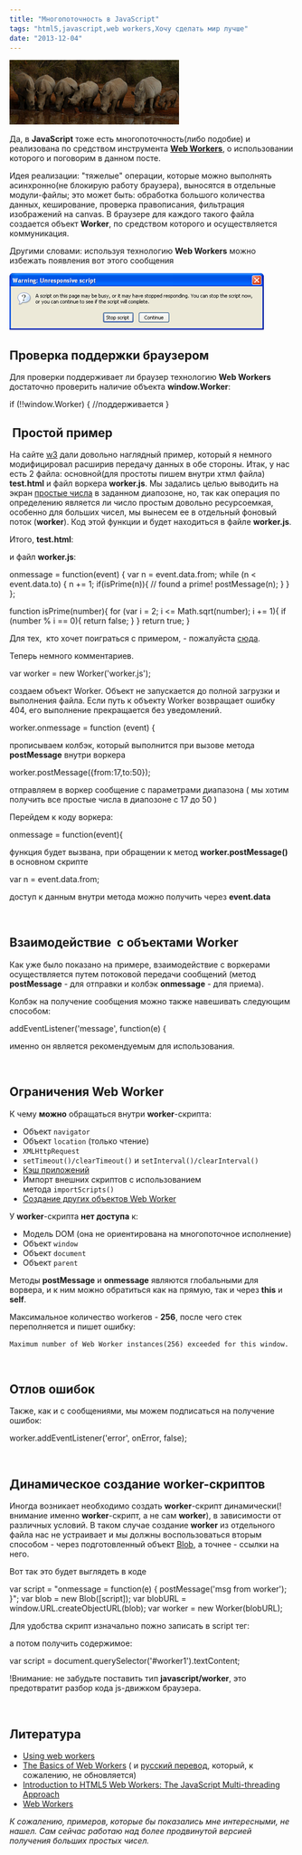 ```yaml
---
title: "Многопоточность в JavaScript"
tags: "html5,javascript,web workers,Хочу сделать мир лучше"
date: "2013-12-04"
---
```


![](images/crash-of-rhino-300x114.png "crash-of-rhino")

Да, в **JavaScript** тоже есть многопоточность(либо подобие) и реализована по средством инструмента **[Web Workers](https://www.w3.org/TR/workers/ "w3")**, о использовании которого и поговорим в данном посте.

Идея реализации: "тяжелые" операции, которые можно выполнять асинхронно(не блокирую работу браузера), выносятся в отдельные модули-файлы; это может быть: обработка большого количества данных, кеширование, проверка правописания, фильтрация изображений на canvas. В браузере для каждого такого файла создается объект **Worker**, по средством которого и осуществляется коммуникация.

Другими словами: используя технологию **Web Workers** можно избежать появления вот этого сообщения

![](images/unresponsive_script1.gif "unresponsive_script")

## Проверка поддержки браузером

Для проверки поддерживает ли браузер технологию **Web Workers** достаточно проверить наличие объекта **window.Worker**:

if (!!window.Worker)
{
    //поддерживается
}

##  Простой пример

На сайте [w3](https://www.w3.org/TR/workers/) дали довольно наглядный пример, который я немного модифицировал расширив передачу данных в обе стороны. Итак, у нас есть 2 файла: основной(для простоты пишем внутри хтмл файла) **test.html** и файл воркера **worker.js**. Мы задались целью выводить на экран [простые числа](https://ru.wikipedia.org/wiki/%D0%9F%D1%80%D0%BE%D1%81%D1%82%D0%BE%D0%B5_%D1%87%D0%B8%D1%81%D0%BB%D0%BE) в заданном диапозоне, но, так как операция по определению является ли число простым довольно ресурсоемкая, особенно для больших чисел, мы вынесем ее в отдельный фоновый поток (**worker**). Код этой функции и будет находиться в файле **worker.js**.

Итого, **test.html**:

<!DOCTYPE HTML>
<html>
<body>
<output id="result"></output>
<script>
    var worker = new Worker('worker.js');
    worker.onmessage = function (event) {
        document.getElementById('result').textContent += ', ' + event.data;
    };
    worker.postMessage({from:17,to:50});
</script>
</body>
</html>

и файл **worker.js**:

onmessage = function(event)
{
    var n = event.data.from;
    while (n < event.data.to) {
        n += 1;
        if(isPrime(n)){
            // found a prime!
            postMessage(n);
        }
    }
};

function isPrime(number){
    for (var i = 2; i <= Math.sqrt(number); i += 1){
        if (number % i == 0){
            return false;
        }
    }
    return true;
}

Для тех,  кто хочет поиграться с примером, - пожалуйста [сюда](https://learn.javascript.ru/play/DJ8n1b).

Теперь немного комментариев.

var worker = new Worker('worker.js');

создаем объект Worker. Объект не запускается до полной загрузки и выполнения файла. Если путь к объекту Worker возвращает ошибку 404, его выполнение прекращается без уведомлений.

worker.onmessage = function (event) {

прописываем колбэк, который выполнится при вызове метода **postMessage** внутри воркера

worker.postMessage({from:17,to:50});

отправляем в воркер сообщение с параметрами диапазона ( мы хотим получить все простые числа в диапозоне с 17 до 50 )

Перейдем к коду воркера:

onmessage = function(event){

функция будет вызвана, при обращении к метод **worker.postMessage()** в основном скрипте

 var n = event.data.from;

доступ к данным внутри метода можно получить через **event.data**

 

## Взаимодействие  с объектами Worker

Как уже было показано на примере, взаимодействие с воркерами осуществляется путем потоковой передачи сообщений (метод **postMessage** - для отправки и колбэк **onmessage** - для приема).

Колбэк на получение сообщения можно также навешивать следующим способом:

addEventListener('message', function(e) {

именно он является рекомендуемым для использования.

 

## Ограничения Web Worker

К чему **можно** обращаться внутри **worker**\-скрипта:

- Объект `navigator`
- Объект `location` (только чтение)
- `XMLHttpRequest`
- `setTimeout()/clearTimeout()` и `setInterval()/clearInterval()`
- [Кэш приложений](https://www.html5rocks.com/tutorials/appcache/beginner/)
- Импорт внешних скриптов с использованием метода `importScripts()`
- [Создание других объектов Web Worker](https://www.html5rocks.com/ru/tutorials/workers/basics/#toc-enviornment-subworkers)

У **worker**\-скрипта **нет доступа** к:

- Модель DOM (она не ориентирована на многопоточное исполнение)
- Объект `window`
- Объект `document`
- Объект `parent`

Методы **postMessage** и **onmessage** являются глобальными для ворвера, и к ним можно обратиться как на прямую, так и через **this** и **self**.

Максимальное количество workerов - **256**, после чего стек переполняется и пишет ошибку:

```
Maximum number of Web Worker instances(256) exceeded for this window.
```

 

## Отлов ошибок

Также, как и с сообщениями, мы можем подписаться на получение ошибок:

 worker.addEventListener('error', onError, false);

 

## Динамическое создание worker-скриптов

Иногда возникает необходимо создать **worker**\-скрипт динамически(!внимание именно **worker**\-скрипт, а не сам **worker**), в зависимости от различных условий. В таком случае создание **worker** из отдельного файла нас не устраивает и мы должны воспользоваться вторым способом - через подготовленный объект [Blob](https://dev.w3.org/2009/dap/file-system/file-writer.html#the-blobbuilder-interface), а точнее - ссылки на него.

Вот так это будет выглядеть в коде

var script = "onmessage = function(e) { postMessage('msg from worker'); }";
var blob = new Blob([script]);
var blobURL = window.URL.createObjectURL(blob);
var worker = new Worker(blobURL);

Для удобства скрипт изначально пожно записать в script тег:

<script id="worker1" type="javascript/worker">
    //...код вашего воркера
</script>

а потом получить содержимое:

var script = document.querySelector('#worker1').textContent;

!Внимание: не забудьте поставить тип **javascript/worker**, это предотвратит разбор кода js-движком браузера.

 

## Литература

- [Using web workers](https://developer.mozilla.org/en-US/docs/Web/Guide/Performance/Using_web_workers "MDN")
- [The Basics of Web Workers](https://www.html5rocks.com/en/tutorials/workers/basics/) ( и [русский перевод](https://www.html5rocks.com/ru/tutorials/workers/basics/), который, к сожалению, не обновляется)
- [Introduction to HTML5 Web Workers: The JavaScript Multi-threading Approach](https://msdn.microsoft.com/en-us/hh549259.aspx "msdn")
- [Web Workers](https://msdn.microsoft.com/en-us/library/ie/hh673568(v=vs.85).aspx "Internet Explorer Dev Center") 

_К сожалению, примеров, которые бы показались мне интересными, не нашел. Сам сейчас работаю над более продвинутой версией получения больших простых чисел._
